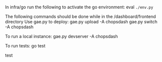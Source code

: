 In infra/go run the following to activate the go environment:
eval `./env.py`

The following commands should be done while in the /dashboard/frontend directory
Use gae.py to deploy:
gae.py upload -A chopsdash
gae.py switch -A chopsdash

To run a local instance:
gae.py devserver -A chopsdash

To run tests:
go test

test
